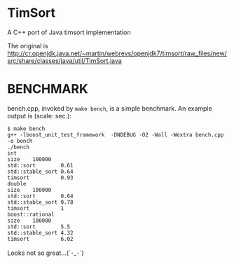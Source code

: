 TimSort
==================
A C++ port of Java timsort implementation

The original is http://cr.openjdk.java.net/~martin/webrevs/openjdk7/timsort/raw_files/new/src/share/classes/java/util/TimSort.java

BENCHMARK
==================
bench.cpp, invoked by `make bench`, is a simple benchmark.
An example output is (scale: sec.):

    $ make bench
    g++ -lboost_unit_test_framework  -DNDEBUG -O2 -Wall -Wextra bench.cpp -o bench
    ./bench
    int
    size    100000
    std::sort        0.61
    std::stable_sort 0.64
    timsort          0.93
    double
    size	100000
    std::sort        0.64
    std::stable_sort 0.78
    timsort          1
    boost::rational
    size	100000
    std::sort        5.5
    std::stable_sort 4.32
    timsort          6.02

Looks not so great...(´･_･`)
